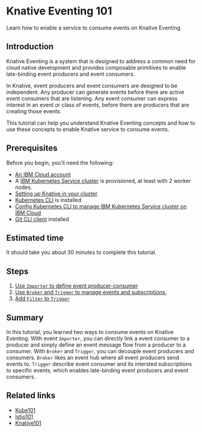 # Knative Eventing 101

Learn how to enable a service to consume events on Knative Eventing

## Introduction

Knative Eventing is a system that is designed to address a common need for cloud native development and provides composable primitives to enable late-binding event producers and event consumers.

In Knative, event producers and event consumers are designed to be independent. Any producer can generate events before there are active event consumers that are listening. Any event consumer can express interest in an event or class of events, before there are producers that are creating those events.

This tutorial can help you understand Knative Eventing concepts and how to use these concepts to enable Knative service to consume events.

## Prerequisites

Before you begin, you’ll need the following:

- [An IBM Cloud account](https://cloud.ibm.com/registration)
- A [IBM Kubernetes Service cluster](https://cloud.ibm.com/kubernetes/overview) is provisioned, at least with 2 worker nodes.
- [Setting up Knative in your cluster](https://cloud.ibm.com/docs/containers?topic=containers-serverless-apps-knative#knative-setup)
- [Kubernetes CLI](https://kubernetes.io/docs/tasks/tools/install-kubectl/) is installed
- [Config Kubernetes CLI to manage IBM Kubernetes Service cluster on IBM Cloud](https://cloud.ibm.com/docs/containers?topic=containers-cs_cli_install#cs_cli_configure)
- [Git CLI client](https://git-scm.com/downloads) installed

## Estimated time

It should take you about 30 minutes to complete this tutorial.

## Steps

1. [Use `Importer` to define event producer-consumer](./step1)
3. [Use `Broker` and `Trigger` to manage events and subscriptions.](./step2)
4. [Add `Filter` to `Trigger`](./step3)

## Summary

In this tutorial, you learned two ways to consume events on Knative Eventing. With event `Importer`, you can directly link a event consumer to a producer and simply define an event message flow from a producer to a consumer. With `Broker` and `Trigger`, you can decouple event producers and consumers. `Broker` likes an event hub where all event producers send events to. `Trigger` describe event consumer and its intersted subscriptions to specific events, which enables late-binding event producers and event consumers.

## Related links

- [Kube101](https://github.com/IBM/kube101/tree/master/workshop)
- [Istio101](https://github.com/IBM/istio101/tree/master/workshop)
- [Knative101](https://github.com/IBM/knative101/tree/master/workshop)